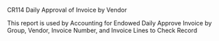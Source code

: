 CR114
Daily Approval of Invoice by Vendor

This report is used by Accounting for Endowed Daily Approve Invoice by Group, Vendor, Invoice Number, and Invoice Lines to Check Record

